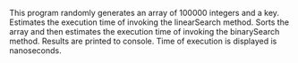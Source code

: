 This program randomly generates an array of 100000 integers and a key. 
Estimates the execution time of invoking the linearSearch method.
Sorts the array and then estimates the execution time of invoking the binarySearch method.
Results are printed to console. Time of execution is displayed is nanoseconds. 
